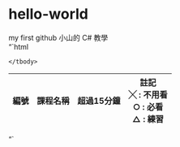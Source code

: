 # hello-world
my first github
小山的 C# 教學		
“`html
<table>
	<thead>
		<tr>
			<th>編號</th>	
			<th>課程名稱</th>
			<th>超過15分鐘</th>	
			<th>註記<br />
			╳ : 不用看<br />
			○ : 必看<br />
			△ : 練習<br /></th>
		</tr>
	</thead>
	<tbody>
		
	</tbody>
</table>
“`
